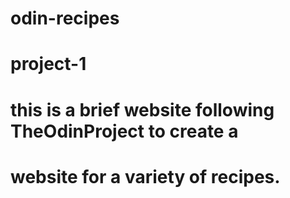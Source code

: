 # odin-recipes
#
# project-1
#
# this is a brief website following TheOdinProject to create a
# website for a variety of recipes.
